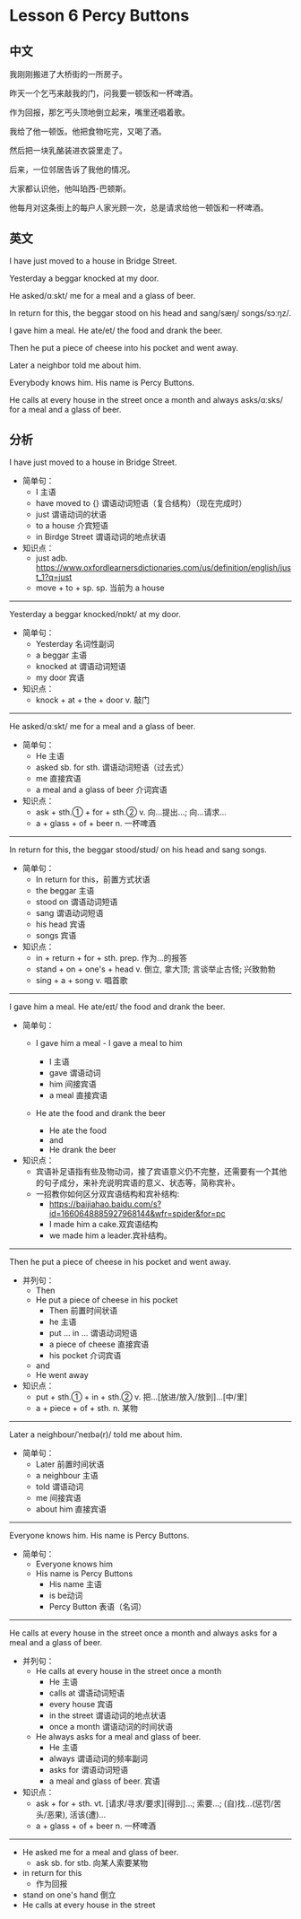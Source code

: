 # Lesson 6 Percy Buttons
## 中文
我刚刚搬进了大桥街的一所房子。

昨天一个乞丐来敲我的门，问我要一顿饭和一杯啤酒。

作为回报，那乞丐头顶地倒立起来，嘴里还唱着歌。

我给了他一顿饭。他把食物吃完，又喝了酒。

然后把一块乳酪装进衣袋里走了。

后来，一位邻居告诉了我他的情况。

大家都认识他，他叫珀西-巴顿斯。

他每月对这条街上的每户人家光顾一次，总是请求给他一顿饭和一杯啤酒。

## 英文

I have just moved to a house in Bridge Street.

Yesterday a beggar knocked at my door.

He asked/ɑːskt/ me for a meal and a glass of beer.

In return for this, the beggar stood on his head and sang/sæŋ/ songs/sɔːŋz/.

I gave him a meal. He ate/et/ the food and drank the beer.

Then he put a piece of cheese into his pocket and went away.

Later a neighbor told me about him.

Everybody knows him. His name is Percy Buttons.

He calls at every house in the street once a month and always asks/ɑːsks/ for a meal and a glass of beer.

## 分析


I have just moved to a house in Bridge Street.
  - 简单句：
    - I 主语
    - have moved to {} 谓语动词短语（复合结构）（现在完成时）
    - just 谓语动词的状语
    - to a house 介宾短语
    - in Birdge Street 谓语动词的地点状语
  - 知识点：
    - just adb. https://www.oxfordlearnersdictionaries.com/us/definition/english/just_1?q=just
    - move + to + sp. sp.  当前为 a house
  
---


Yesterday a beggar knocked/nɒkt/ at my door.
  - 简单句：
    - Yesterday 名词性副词
    - a beggar 主语
    - knocked at 谓语动词短语
    - my door 宾语
  - 知识点：
    - knock + at + the + door v. 敲门
  
---


He asked/ɑːskt/ me for a meal and a glass of beer.
  - 简单句：
    - He 主语
    - asked sb. for sth. 谓语动词短语（过去式）
    - me 直接宾语
    - a meal and a glass of beer 介词宾语
  - 知识点：
    - ask + sth.① + for + sth.② v. 向...提出...; 向...请求...
    - a + glass + of + beer n. 一杯啤酒
  
---


In return for this, the beggar stood/stʊd/ on his head and sang songs. 
  - 简单句：
    - In return for this，前置方式状语
    - the beggar 主语
    - stood on 谓语动词短语
    - sang 谓语动词短语
    - his head 宾语
    - songs 宾语
  - 知识点：
    - in + return + for + sth. prep. 作为...的报答
    - stand + on + one's + head v. 倒立, 拿大顶; 言谈举止古怪; 兴致勃勃
    - sing + a + song v. 唱首歌
  
---


I gave him a meal. He ate/eɪt/ the food and drank the beer.
  - 简单句：
    - I gave him a meal - I gave a meal to him
      - I 主语
      - gave 谓语动词
      - him 间接宾语
      - a meal 直接宾语
  
    - He ate the food and drank the beer
      - He ate the food
      - and
      - He drank the beer
  - 知识点：
    - 宾语补足语指有些及物动词，接了宾语意义仍不完整，还需要有一个其他的句子成分，来补充说明宾语的意义、状态等，简称宾补。
    - 一招教你如何区分双宾语结构和宾补结构:
      - https://baijiahao.baidu.com/s?id=1660648885927968144&wfr=spider&for=pc
      - I made him a cake.双宾语结构
      - we made him a leader.宾补结构。
  
---


Then he put a piece of cheese in his pocket and went away.
  - 并列句：
    - Then
    - He put a piece of cheese in his pocket
       - Then 前置时间状语
       - he 主语
       - put ... in ... 谓语动词短语
       - a piece of cheese 直接宾语
       - his pocket 介词宾语
    - and 
    - He went away 
  - 知识点：
    - put + sth.① + in + sth.② v. 把...[放进/放入/放到]...[中/里]
    - a + piece + of + sth. n. 某物
    
---


Later a neighbour/ˈneɪbə(r)/ told me about him.
  - 简单句：
    - Later 前置时间状语
    - a neighbour 主语
    - told 谓语动词
    - me 间接宾语
    - about him 直接宾语
  
---


Everyone knows him. His name is Percy Buttons.
- 简单句：
  - Everyone knows him 
  - His name is Percy Buttons
    - His name 主语
    - is be动词
    - Percy Button 表语（名词）
  
---


He calls at every house in the street once a month and always asks for a meal and a glass of beer.
- 并列句：
  - He calls at every house in the street once a month
    - He 主语
    - calls at 谓语动词短语
    - every house 宾语
    - in the street 谓语动词的地点状语
    - once a month 谓语动词的时间状语
  - He always asks for a meal and glass of beer.
    - He 主语
    - always 谓语动词的频率副词
    - asks for 谓语动词短语
    - a meal and glass of beer. 宾语
- 知识点：
  - ask + for + sth. vt. [请求/寻求/要求][得到]...; 索要...; (自)找...(惩罚/苦头/恶果), 活该(遭)...
  - a + glass + of + beer n. 一杯啤酒
  
---


- He asked me for a meal and glass of beer.  
  - ask sb. for stb. 向某人索要某物
- in return for this
  - 作为回报
- stand on one's hand 倒立
- He calls at every house in the street 
